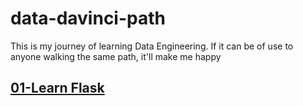 # data-davinci-path
This is my journey of learning Data Engineering. If it can be of use to anyone walking the same path, it'll make me happy

## [01-Learn Flask](/01%20Learn%20Flask/flask.md)
##
